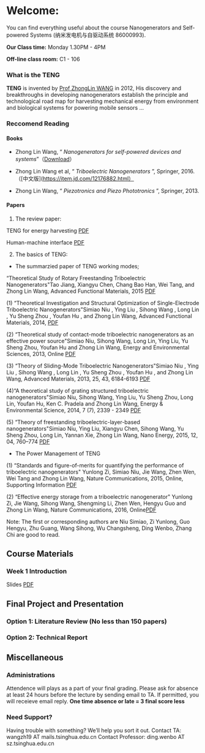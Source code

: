 # Welcome:

You can find everything useful about the course Nanogenerators and Self-powered Systems (纳米发电机与自驱动系统 86000993).

**Our Class time:** Monday 1.30PM - 4PM

**Off-line class room:** C1 - 106

### What is the TENG

**TENG** is invented by [Prof ZhongLin WANG](http://www.nanoscience.gatech.edu/group/Current%20Members/Group%20Leader/Zhong%20Lin%20Wang.php) in 2012, His discovery and breakthroughs in developing nanogenerators establish the principle and technological road map for harvesting mechanical energy from environment and biological systems for powering mobile sensors ...

### Reccomend Reading

#### Books

- Zhong Lin Wang, “ _Nanogenerators for self-powered devices and systems_”（[Download](https://smartech.gatech.edu/handle/1853/39262)）

- Zhong Lin Wang et al, “ _Triboelectric Nanogenerators_ ”,  Springer, 2016.（[中文版](https://item.jd.com/12176882.html）

- Zhong Lin Wang, “ _Piezotronics and Piezo Phototronics_ ”,  Springer, 2013.

#### Papers

1. The review paper:

TENG for energy harvesting [PDF](http://www.nanoscience.gatech.edu/paper/2018/18_AEM_08.pdf)

Human-machine interface [PDF](http://www.nanoscience.gatech.edu/paper/2018/18_AMT_07.pdf)

2. The basics of TENG:

- The summarzied paper of TENG working modes;

“Theoretical Study of Rotary Freestanding Triboelectric Nanogenerators"Tao Jiang, Xiangyu Chen, Chang Bao Han, Wei Tang, and Zhong Lin Wang, Advanced Functional Materials, 2015 [PDF](http://www.nanoscience.gatech.edu/paper/2015/15_NE_11.pdf)

(1) “Theoretical Investigation and Structural Optimization of Single-Electrode Triboelectric Nanogenerators"Simiao Niu , Ying Liu , Sihong Wang , Long Lin , Yu Sheng Zhou , Youfan Hu , and Zhong Lin Wang, Advanced Functional Materials, 2014, [PDF](http://www.nanoscience.gatech.edu/paper/2014/14_AFM_05.pdf)

(2) “Theoretical study of contact-mode triboelectric nanogenerators as an effective power source"Simiao Niu, Sihong Wang, Long Lin, Ying Liu, Yu Sheng Zhou, Youfan Hu and Zhong Lin Wang, Energy and Environmental Sciences, 2013, Online [PDF](http://www.nanoscience.gatech.edu/paper/2013/13_EES_05.pdf)

(3) “Theory of Sliding-Mode Triboelectric Nanogenerators"Simiao Niu , Ying Liu , Sihong Wang , Long Lin , Yu Sheng Zhou , Youfan Hu , and Zhong Lin Wang, Advanced Materials, 2013, 25, 43, 6184-6193 [PDF](http://www.nanoscience.gatech.edu/paper/2013/13_AM_06.pdf)

(4)“A theoretical study of grating structured triboelectric nanogenerators"Simiao Niu, Sihong Wang, Ying Liu, Yu Sheng Zhou, Long Lin, Youfan Hu, Ken C. Pradela and Zhong Lin Wang, Energy & Environmental Science, 2014, 7 (7), 2339 - 2349 [PDF](http://www.nanoscience.gatech.edu/paper/2014/14_EES_01.pdf)

(5) “Theory of freestanding triboelectric-layer-based nanogenerators"Simiao Niu, Ying Liu, Xiangyu Chen, Sihong Wang, Yu Sheng Zhou, Long Lin, Yannan Xie, Zhong Lin Wang, Nano Energy, 2015, 12, 04, 760–774 [PDF](http://www.nanoscience.gatech.edu/paper/2015/15_NE_02.pdf)

- The Power Management of TENG

(1) “Standards and figure-of-merits for quantifying the performance of triboelectric nanogenerators" Yunlong Zi, Simiao Niu, Jie Wang, Zhen Wen, Wei Tang and Zhong Lin Wang,
Nature Communications, 2015, Online, Supporting Information [PDF](http://www.nanoscience.gatech.edu/paper/2015/15_NC_02.pdf)
  
(2) “Effective energy storage from a triboelectric nanogenerator" Yunlong Zi, Jie Wang, Sihong Wang, Shengming Li, Zhen Wen, Hengyu Guo and Zhong Lin Wang, Nature Communications, 2016, Online[PDF](http://www.nanoscience.gatech.edu/paper/2016/16_NC_01.pdf)

Note: The first or corresponding authors are Niu Simiao, Zi Yunlong, Guo Hengyu, Zhu Guang, Wang Sihong, Wu Changsheng, Ding Wenbo, Zhang Chi are good to read.

## Course Materials

### Week 1 Introduction

Slides [PDF](https://cloud.tsinghua.edu.cn/f/3b6dfd0142284603b75f/)

## Final Project and Presentation

### Option 1: Literature Review (No less than 150 papers)

### Option 2: Technical Report

## Miscellaneous

### Administrations

Attendence will plays as a part of your final grading. Please ask for absence at least 24 hours before the lecture by sending email to TA. If permitted, you will receieve email reply.
**One time absence or late = 3 final score less**

### Need Support?

Having trouble with something? We’ll help you sort it out.
Contact TA: wangzh19 AT mails.tsinghua.edu.cn
Contact Professor:  ding.wenbo AT sz.tsinghua.edu.cn
